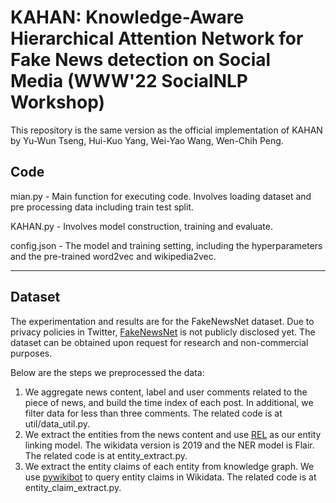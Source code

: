 # KAHAN: Knowledge-Aware Hierarchical Attention Network for Fake News detection on Social Media (WWW'22 SocialNLP Workshop)
This repository is the same version as the official implementation of KAHAN by Yu-Wun Tseng, Hui-Kuo Yang, Wei-Yao Wang, Wen-Chih Peng.

## Code
mian.py - Main function for executing code. Involves loading dataset and pre processing data including train test split.

KAHAN.py - Involves model construction, training and evaluate. 

config.json - The model and training setting, including the hyperparameters and the pre-trained word2vec and wikipedia2vec.

---
## Dataset
The experimentation and results are for the FakeNewsNet dataset. Due to privacy policies in Twitter, [FakeNewsNet](https://github.com/KaiDMML/FakeNewsNet) is not publicly disclosed yet.
The dataset can be obtained upon request for research and non-commercial purposes.

Below are the steps we preprocessed the data:
1. We aggregate news content, label and user comments related to the piece of news, and build the time index of each post. In additional, we filter data for less than three comments. The related code is at util/data_util.py.
2. We extract the entities from the news content and use [REL](https://github.com/informagi/REL) as our entity linking model. The wikidata version is 2019 and the NER model is Flair. The related code is at entity_extract.py.
3. We extract the entity claims of each entity from knowledge graph. We use [pywikibot](https://github.com/wikimedia/pywikibot) to query entity claims in Wikidata. The related code is at entity_claim_extract.py.



